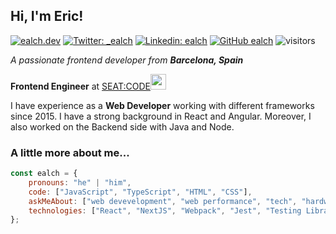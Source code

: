 ## Hi, I'm Eric!

[![ealch.dev](https://img.shields.io/badge/Website-46a2f1.svg?&style=flat-square&link=https://ealch.dev/)](https://ealch.dev/)
[![Twitter: _ealch](https://img.shields.io/twitter/follow/_ealch?style=social)](https://twitter.com/_ealch)
[![Linkedin: ealch](https://img.shields.io/badge/-ealch-blue?style=flat-square&logo=Linkedin&logoColor=white&link=https://www.linkedin.com/in/ealch/)](https://www.linkedin.com/in/ealch/)
[![GitHub ealch](https://img.shields.io/github/followers/ealch?label=follow&style=social)](https://github.com/ealch)
![visitors](https://visitor-badge.laobi.icu/badge?page_id=ealch.ealch)

<p>
  <em>A passionate frontend developer from <strong>Barcelona, Spain</strong></em>
</p>
<p>
  <strong>Frontend Engineer</strong> at <a href="https://code.seat/">SEAT:CODE</a><img src="https://media.giphy.com/media/WUlplcMpOCEmTGBtBW/giphy.gif" width="25"> 
</p>
<p>
  I have experience as a <strong>Web Developer</strong> working with different frameworks since 2015. I have a strong background in React and Angular. Moreover, I also worked on the Backend side with Java and Node.
</p>


### A little more about me...  
```javascript
const ealch = {
    pronouns: "he" | "him",
    code: ["JavaScript", "TypeScript", "HTML", "CSS"],
    askMeAbout: ["web devevelopment", "web performance", "tech", "hardware"],
    technologies: ["React", "NextJS", "Webpack", "Jest", "Testing Library", "Tailwind CSS", "React-JSS"],
};
```
